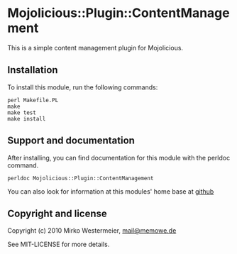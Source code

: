 Mojolicious::Plugin::ContentManagement
======================================

This is a simple content management plugin for Mojolicious.

Installation
------------

To install this module, run the following commands:

	perl Makefile.PL
	make
	make test
	make install

Support and documentation
-------------------------

After installing, you can find documentation for this module with the
perldoc command.

    perldoc Mojolicious::Plugin::ContentManagement

You can also look for information at this modules' home base at [github][github]

[github]: http://github.com/memowe/mojolicious-plugin-content_management

Copyright and license
---------------------

Copyright (c) 2010 Mirko Westermeier, mail@memowe.de

See MIT-LICENSE for more details.
